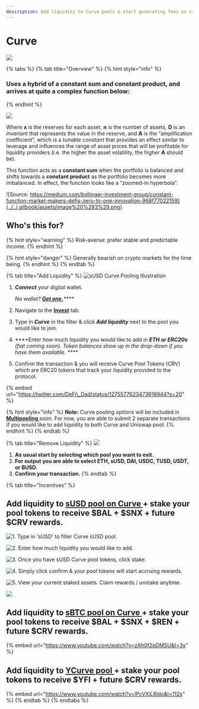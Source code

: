 ```yaml
---
description: Add liquidity to Curve pools & start generating fees on stable-coins.
---
```


# Curve

![](../../.gitbook/assets/group-280.png)

{% tabs %}
{% tab title="Overview" %}
{% hint style="info" %}
### Uses a hybrid of a constant sum and constant product, and arrives at quite a complex function below:
{% endhint %}

![](../../.gitbook/assets/image%20%281%29.png)

Where **x** is the reserves for each asset, **n** is the number of assets, **D** is an _invariant_ that represents the value in the reserve, and **A** is the “amplification coefficient”, which is a _tunable constant_ that provides an effect similar to leverage and influences the range of asset prices that will be profitable for liquidity providers \(i.e. the higher the asset volatility, the higher **A** should be\).

This function acts as a **constant sum** when the portfolio is balanced and shifts towards a **constant product** as the portfolio becomes more imbalanced. In effect, the function looks like a “zoomed-in hyperbola”.

![Source: https://medium.com/bollinger-investment-group/constant-function-market-makers-defis-zero-to-one-innovation-968f77022159](../../.gitbook/assets/image%20%283%29.png)

## Who's this for?

{% hint style="warning" %}
Risk-averse: prefer stable and predictable income.
{% endhint %}

{% hint style="danger" %}
Generally bearish on crypto markets for the time being.
{% endhint %}
{% endtab %}

{% tab title="Add Liquidity" %}
![sUSD Curve Pooling Illustration](../../.gitbook/assets/ezgif.com-gif-maker-1.gif)

1. _**Connect**_ your digital wallet.

   _No wallet?_ [_**Get one.**_](https://metamask.io/)_\*\*\*\*_

2. Navigate to the [**Invest**](https://www.zapper.fi/#/invest) tab.
3. Type in _**Curve**_ in the filter & click _**Add liquidity**_ next to the pool you would like to join.
4.  ****Enter how much liquidity you would like to add in _**ETH or ERC20s** \(fiat coming soon\). Token balances show up in the drop-down if you have them available. ****_
5. Confirm the transaction & you will receive Curve Pool Tokens \(CRV\) which are ERC20 tokens that track your liquidity provided to the protocol.

{% embed url="https://twitter.com/DeFi\_Dad/status/1275577623473618944?s=20" %}

{% hint style="info" %}
**Note:** Curve pooling options will be included in [**Multipooling** ](../multipooling.md)soon. For now, you are able to submit 2 separate transactions if you would like to add liquidity to both Curve and Uniswap pool.
{% endhint %}
{% endtab %}

{% tab title="Remove Liquidity" %}
![](../../.gitbook/assets/5eloy7hedn.gif)

1. **As usual start by selecting which pool you want to exit.**
2. **For output you are able to select ETH, sUSD, DAI, USDC, TUSD, USDT, or BUSD.**
3. **Confirm your transaction.**
{% endtab %}

{% tab title="Incentives" %}
## Add liquidity to [sUSD pool on Curve ](https://www.zapper.fi/invest)+ stake your pool tokens to receive $BAL + $SNX + future $CRV rewards.

![1. Type in &apos;sUSD&apos; to filter Curve sUSD pool.](../../.gitbook/assets/chrome_2psnreh6sm.png)

![2. Enter how much liquidity you would like to add.](../../.gitbook/assets/chrome_cv6vcbcdmd.png)

![3. Once you have sUSD Curve pool tokens, click stake. ](../../.gitbook/assets/chrome_sie91vu8re.png)

![4. Simply click confirm &amp; your pool tokens will start accruing rewards.](../../.gitbook/assets/chrome_rfuoy9hwuk.png)

![5. View your current staked assets. Claim rewards / unstake anytime.](../../.gitbook/assets/chrome_f25fz7cdxi.png)

![](../../.gitbook/assets/chrome_itroncqp9s.png)

## Add liquidity to [sBTC pool on Curve ](https://www.zapper.fi/invest)+ stake your pool tokens to receive $BAL + $SNX + $REN + future $CRV rewards. 

{% embed url="https://www.youtube.com/watch?v=zAh0f2pDMSU&t=3s" %}

## Add liquidity to [YCurve pool ](https://www.zapper.fi/invest)+ stake your pool tokens to receive $YFI + future $CRV rewards.

{% embed url="https://www.youtube.com/watch?v=IPcVXjL6ldo&t=112s" %}
{% endtab %}
{% endtabs %}





